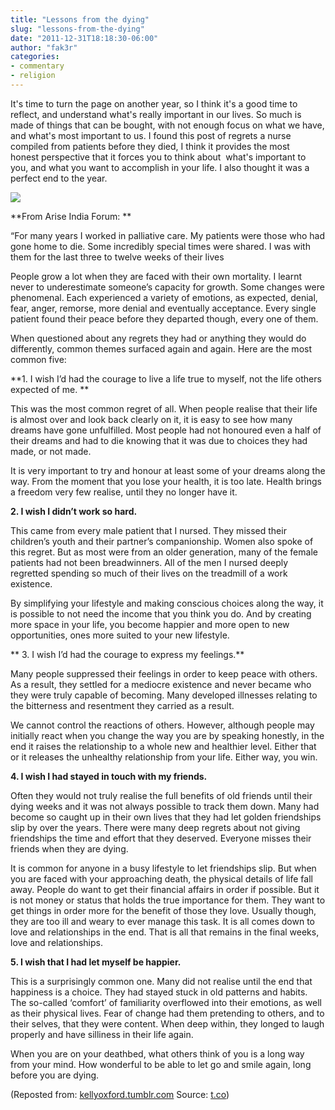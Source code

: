 ```yaml
---
title: "Lessons from the dying"
slug: "lessons-from-the-dying"
date: "2011-12-31T18:18:30-06:00"
author: "fak3r"
categories:
- commentary
- religion
---
```


It's time to turn the page on another year, so I think it's a good time to reflect, and understand what's really important in our lives. So much is made of things that can be bought, with not enough focus on what we have, and what's most important to us. I found this post of regrets a nurse compiled from patients before they died, I think it provides the most honest perspective that it forces you to think about  what's important to you, and what you want to accomplish in your life. I also thought it was a perfect end to the year.

[![](http://fak3r.com/wp-content/blogs.dir/12/files/Sunset-1-1024x768.jpg)](http://fak3r.com/commentary/lessons-from-the-dying/attachment/sunset-1/)

<!-- more -->

**From Arise India Forum:
**

“For many years I worked in palliative care. My patients were those who had gone home to die. Some incredibly special times were shared. I was with them for the last three to twelve weeks of their lives 

People grow a lot when they are faced with their own mortality. I learnt never to underestimate someone’s capacity for growth. Some changes were phenomenal. Each experienced a variety of emotions, as expected, denial, fear, anger, remorse, more denial and eventually acceptance. Every single patient found their peace before they departed though, every one of them.

When questioned about any regrets they had or anything they would do differently, common themes surfaced again and again. Here are the most common five:

**1. I wish I’d had the courage to live a life true to myself, not the life others expected of me. **

This was the most common regret of all. When people realise that their life is almost over and look back clearly on it, it is easy to see how many dreams have gone unfulfilled. Most people had not honoured even a half of their dreams and had to die knowing that it was due to choices they had made, or not made.

It is very important to try and honour at least some of your dreams along the way. From the moment that you lose your health, it is too late. Health brings a freedom very few realise, until they no longer have it.

**2. I wish I didn’t work so hard.**

This came from every male patient that I nursed. They missed their children’s youth and their partner’s companionship. Women also spoke of this regret. But as most were from an older generation, many of the female patients had not been breadwinners. All of the men I nursed deeply regretted spending so much of their lives on the treadmill of a work existence.

By simplifying your lifestyle and making conscious choices along the way, it is possible to not need the income that you think you do. And by creating more space in your life, you become happier and more open to new opportunities, ones more suited to your new lifestyle.

** 3. I wish I’d had the courage to express my feelings.**

Many people suppressed their feelings in order to keep peace with others. As a result, they settled for a mediocre existence and never became who they were truly capable of becoming. Many developed illnesses relating to the bitterness and resentment they carried as a result.

We cannot control the reactions of others. However, although people may initially react when you change the way you are by speaking honestly, in the end it raises the relationship to a whole new and healthier level. Either that or it releases the unhealthy relationship from your life. Either way, you win.

**4. I wish I had stayed in touch with my friends.**

Often they would not truly realise the full benefits of old friends until their dying weeks and it was not always possible to track them down. Many had become so caught up in their own lives that they had let golden friendships slip by over the years. There were many deep regrets about not giving friendships the time and effort that they deserved. Everyone misses their friends when they are dying.

It is common for anyone in a busy lifestyle to let friendships slip. But when you are faced with your approaching death, the physical details of life fall away. People do want to get their financial affairs in order if possible. But it is not money or status that holds the true importance for them. They want to get things in order more for the benefit of those they love. Usually though, they are too ill and weary to ever manage this task. It is all comes down to love and relationships in the end. That is all that remains in the final weeks, love and relationships.

**5. I wish that I had let myself be happier.**

This is a surprisingly common one. Many did not realise until the end that happiness is a choice. They had stayed stuck in old patterns and habits. The so-called ‘comfort’ of familiarity overflowed into their emotions, as well as their physical lives. Fear of change had them pretending to others, and to their selves, that they were content. When deep within, they longed to laugh properly and have silliness in their life again.

When you are on your deathbed, what others think of you is a long way from your mind. How wonderful to be able to let go and smile again, long before you are dying.

(Reposted from: [kellyoxford.tumblr.com](http://kellyoxford.tumblr.com/post/14958669440/nurse-reveals-top-5-regrets-of-the-dying) Source: [t.co](http://t.co/MH70faS2))
